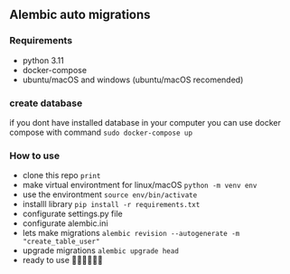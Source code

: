 ## Alembic auto migrations

### Requirements

- python 3.11
- docker-compose
- ubuntu/macOS and windows (ubuntu/macOS recomended)

### create database

if you dont have installed database in your computer you can use docker compose with command `sudo docker-compose up`

### How to use

- clone this repo `print`
- make virtual environtment for linux/macOS `python -m venv env`
- use the environtment `source env/bin/activate`
- installl library `pip install -r requirements.txt`
- configurate settings.py file
- configurate alembic.ini
- lets make migrations `alembic revision --autogenerate -m "create_table_user"`
- upgrade migrations `alembic upgrade head`
- ready to use 🚀🚀🚀🚀🚀🚀
